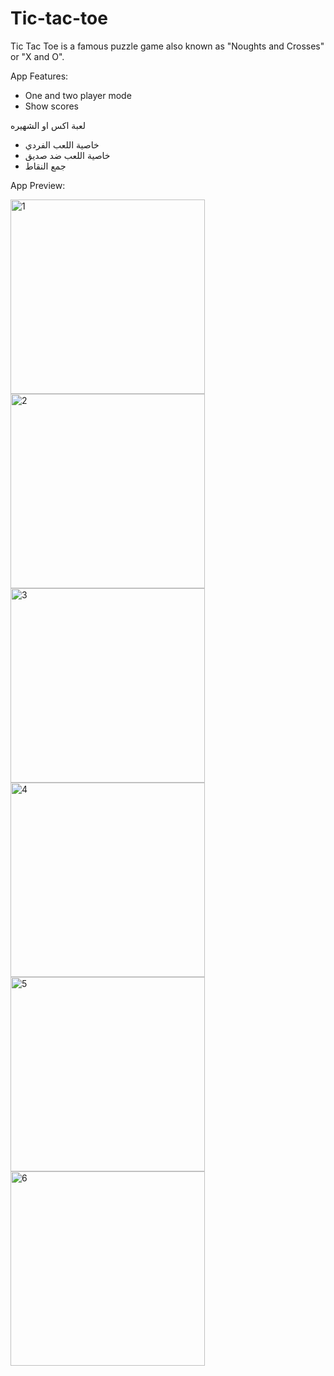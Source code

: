 # Tic-tac-toe

Tic Tac Toe is a famous puzzle game also known as "Noughts and Crosses" or "X and O".

App Features:
- One and two player mode
- Show scores

لعبة اكس او الشهيره
- خاصية اللعب الفردي 
- خاصية اللعب ضد صديق 
- جمع النقاط 

App Preview: 

<img width="311" alt="1" src="https://user-images.githubusercontent.com/63094564/103334024-0e889200-4a81-11eb-8083-596c25b29b6c.png">
<img width="311" alt="2" src="https://user-images.githubusercontent.com/63094564/103334106-468fd500-4a81-11eb-95fa-d8d1f7ffc36b.png">
<img width="311" alt="3" src="https://user-images.githubusercontent.com/63094564/103334108-47286b80-4a81-11eb-8486-21458265970e.png">
<img width="311" alt="4" src="https://user-images.githubusercontent.com/63094564/103334109-47c10200-4a81-11eb-931a-afe3e2ab489f.png">
<img width="311" alt="5" src="https://user-images.githubusercontent.com/63094564/103334112-4bed1f80-4a81-11eb-948c-c2008f3c975f.png">
<img width="311" alt="6" src="https://user-images.githubusercontent.com/63094564/103334116-4e4f7980-4a81-11eb-9948-ed4529185ddd.png">

